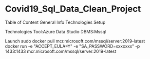 # Covid19_Sql_Data_Clean_Project

Table of Content
General Info
Technologies
Setup

Technologies
Tool:Azure Data Studio
DBMS:Mssql 

Launch
sudo docker pull mcr.microsoft.com/mssql/server:2019-latest
docker run -e "ACCEPT_EULA=Y" -e "SA_PASSWORD=xxxxxxx" -p 1433:1433 mcr.microsoft.com/mssql/server:2019-latest
